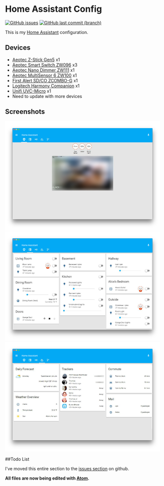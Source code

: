 # Home Assistant Config

[![GitHub issues](https://img.shields.io/github/issues/badges/shields.svg)](https://github.com/tscibilia/HASSIO-Config/issues)
[![GitHub last commit (branch)](https://img.shields.io/github/last-commit/google/skia/infra/config.svg)](https://github.com/tscibilia/HASSIO-Config/commits/master)

This is my [Home Assistant](https://home-assistant.io) configuration.

## Devices

- [Aeotec Z-Stick Gen5](http://a.co/cwks2LC) x1
- [Aeotec Smart Switch ZW096](http://a.co/fO24EDW) x3
- [Aeotec Nano Dimmer ZW111](http://a.co/csfRC1j) x1
- [Aeotec MultiSensor 6 ZW100](http://a.co/cqqP7GO) x1
- [First Alert SD/CO ZCOMBO-G](http://a.co/3VpyzEV) x1
- [Logitech Harmony Companion](http://a.co/8A3G69r) x1
- [Unifi UVC-Micro](http://a.co/66U30Pv) x1
- Need to update with more devices

## Screenshots

![Home](www/1.png)
![Switches](www/2.png)
![Weather](www/4.png)

##Todo List

I've moved this entire section to the [issues section](https://github.com/tscibilia/HASSIO-Config/issues) on github.

**All files are now being edited with [Atom](https://atom.io/).**